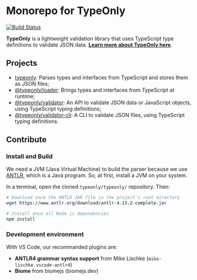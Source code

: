 # Monorepo for TypeOnly

[![Build Status](https://travis-ci.com/paroi-tech/typeonly.svg?branch=master)](https://travis-ci.com/paroi-tech/typeonly)

**TypeOnly** is a lightweight validation library that uses TypeScript type definitions to validate JSON data. **[Learn more about TypeOnly here](https://github.com/paroi-tech/typeonly/tree/master/typeonly)**.

## Projects

* [typeonly](https://github.com/paroi-tech/typeonly/tree/master/typeonly): Parses types and interfaces from TypeScript and stores them as JSON files;
* [@typeonly/loader](https://github.com/paroi-tech/typeonly/tree/master/loader): Brings types and interfaces from TypeScript at runtime;
* [@typeonly/validator](https://github.com/paroi-tech/typeonly/tree/master/validator): An API to validate JSON data or JavaScript objects, using TypeScript typing definitions;
* [@typeonly/validator-cli](https://github.com/paroi-tech/typeonly/tree/master/validator-cli): A CLI to validate JSON files, using TypeScript typing definitions.


## Contribute

### Install and Build

We need a JVM (Java Virtual Machine) to build the parser because we use [ANTLR](https://www.antlr.org/), which is a Java program. So, at first, install a JVM on your system.

In a terminal, open the cloned `typeonly/typeonly/` repository. Then:

```sh
# Download once the ANTLR JAR file in the project's root directory
wget https://www.antlr.org/download/antlr-4.13.2-complete.jar

# Install once all Node.js dependencies
npm install
```

### Development environment

With VS Code, our recommanded plugins are:

- **ANTLR4 grammar syntax support** from Mike Lischke (`mike-lischke.vscode-antlr4`)
- **Biome** from biomejs (biomejs.dev)
